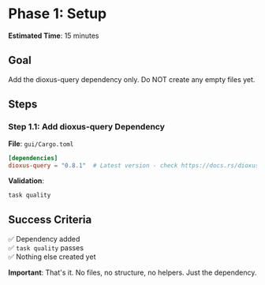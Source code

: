# Phase 1: Setup

**Estimated Time**: 15 minutes

## Goal

Add the dioxus-query dependency only. Do NOT create any empty files yet.

## Steps

### Step 1.1: Add dioxus-query Dependency

**File**: `gui/Cargo.toml`

```toml
[dependencies]
dioxus-query = "0.8.1"  # Latest version - check https://docs.rs/dioxus-query/latest/dioxus_query/
```

**Validation**: 
```bash
task quality
```

## Success Criteria

✅ Dependency added  
✅ `task quality` passes  
✅ Nothing else created yet

**Important**: That's it. No files, no structure, no helpers. Just the dependency.

